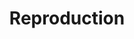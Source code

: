 ---
ee_id: '2189'
site: '1'
type: '2'
long_id: 2008-069 Reproduction
url: 2008-069-reproduction
year: '2008'
medium: One turntable Dj Set
commission:
add_credit:
dims:
pitch: "<p>​Dj Set performed Nov 17th, 2012 @ ICA Phillie as part of Ooga Booga’s
  Excursus installation.</p>"
ps:
live_url:
related: "[2147] 2008-082 A Couple Thousand Short Films about Glenn Gould (Publication)
  - 2008-082-a-couple-thousand-short-films-about-glenn-gould-publication"
title: Reproduction
youtube:
imgs: "{filedir_1}reproduction-dj-set-2008-069-performance-view-excursus-3-database-ak.jpg"
subheading:
year2: '2012'
download:
add_credits:
related_code:
! '':
layout: things-i-made
---